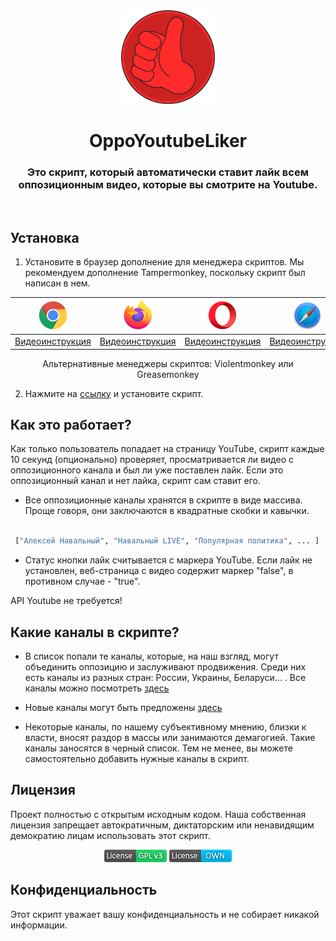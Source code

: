 <div align="center">
    <img height="150" src="https://raw.githubusercontent.com/OppoYoutubeLiker/OppoYoutubeLiker/main/Images/logo_small.png"></img>
    <h1>OppoYoutubeLiker</h1>
<h3>Это скрипт, который автоматически ставит лайк всем оппозиционным видео, которые вы смотрите на Youtube.</h3>
</div>

<br />

## Установка


 1) Установите в браузер дополнение для менеджера скриптов. Мы рекомендуем дополнение Tampermonkey, поскольку скрипт был написан в нем.

<div align="center">
  
   | [![Chrome](https://raw.githubusercontent.com/OppoYoutubeLiker/OppoYoutubeLiker/main/Images/chrome.png)](https://chrome.google.com/webstore/detail/tampermonkey/dhdgffkkebhmkfjojejmpbldmpobfkfo)  | [![Firefox](https://raw.githubusercontent.com/OppoYoutubeLiker/OppoYoutubeLiker/main/Images/firefox.png)](https://addons.mozilla.org/en-US/firefox/addon/tampermonkey/) | [![Opera](https://raw.githubusercontent.com/OppoYoutubeLiker/OppoYoutubeLiker/main/Images/opera.png)](https://addons.opera.com/en/extensions/details/tampermonkey-beta/) | [![Safari](https://raw.githubusercontent.com/OppoYoutubeLiker/OppoYoutubeLiker/main/Images/safari.png)](https://apps.apple.com/us/app/userscripts/id1463298887)  | [![Edge](https://raw.githubusercontent.com/OppoYoutubeLiker/OppoYoutubeLiker/main/Images/edge.png)](https://microsoftedge.microsoft.com/addons/detail/tampermonkey/iikmkjmpaadaobahmlepeloendndfphd)  |
   | ------------- | ------------- | ------------- | ------------- | ------------- |
   | [Видеоинструкция](https://www.youtube.com/watch?v=cu4XeYtqXbM)  | [Видеоинструкция](https://www.youtube.com/watch?v=J9cbNOO2rew)  | [Видеоинструкция](https://www.youtube.com/watch?v=V090xyUf8dU)  | [Видеоинструкция](https://www.youtube.com/watch?v=iTyLQRVtMCA)  | [Видеоинструкция](https://www.youtube.com/watch?v=Bcs4HhQXCaU)  |

Альтернативные менеджеры скриптов: Violentmonkey или Greasemonkey

</div>
    
2) Нажмите на [ссылку](Link) и установите скрипт.

## Как это работает?
Как только пользователь попадает на страницу YouTube, скрипт каждые 10 секунд (опционально) проверяет, просматривается ли видео с оппозиционного канала и был ли уже поставлен лайк. Если это оппозиционный канал и нет лайка, скрипт сам ставит его.

 - Все оппозиционные каналы хранятся в скрипте в виде массива. Проще говоря, они заключаются в квадратные скобки и кавычки.

```bash

 ["Алексей Навальный", "Навальный LIVE", "Популярная политика", ... ]

```

 - Статус кнопки лайк считывается с маркера YouTube. Если лайк не установлен, веб-страница с видео содержит маркер "false", в противном случае - "true".

API Youtube не требуется!

## Какие каналы  в скрипте?
 - В список попали те каналы, которые, на наш взгляд, могут объединить оппозицию и заслуживают продвижения. Среди них есть каналы из разных стран: России, Украины, Беларуси... . Все каналы можно посмотреть [здесь](https://github.com/OppoYoutubeLiker/OppoYoutubeLiker/blob/main/Channels.txt)

 - Новые каналы могут быть предложены [здесь](https://github.com/OppoYoutubeLiker/OppoYoutubeLiker/issues)

 - Некоторые каналы, по нашему субъективному мнению, близки к власти, вносят раздор в массы или занимаются демагогией. Такие каналы заносятся в черный список. Тем не менее, вы можете самостоятельно добавить нужные каналы в скрипт.


## Лицензия
Проект полностью с открытым исходным кодом. Наша собственная лицензия запрещает автократичным, диктаторским или ненавидящим демократию лицам использовать этот скрипт.

<div align="center">
  
[![GPLv3 License](https://raw.githubusercontent.com/OppoYoutubeLiker/OppoYoutubeLiker/main/Images/GPLv3.png)](https://opensource.org/licenses/)   [![OWN License](https://raw.githubusercontent.com/OppoYoutubeLiker/OppoYoutubeLiker/main/Images/OWN.png)]()
  
</div>


## Конфиденциальность
Этот скрипт уважает вашу конфиденциальность и не собирает никакой информации.
